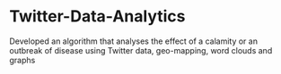 # Twitter-Data-Analytics
Developed an algorithm that analyses the effect of  a calamity or an outbreak of disease using Twitter data, geo-mapping, word clouds and graphs
